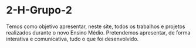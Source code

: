 # 2-H-Grupo-2
Temos como objetivo apresentar, neste site, todos os trabalhos e projetos realizados durante o novo Ensino Médio. Pretendemos apresentar, de forma interativa e comunicativa, tudo o que foi desenvolvido.
